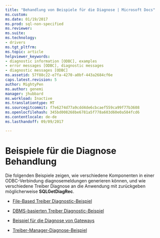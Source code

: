 ```yaml
---
title: "Behandlung von Beispiele für die Diagnose | Microsoft Docs"
ms.custom: 
ms.date: 01/19/2017
ms.prod: sql-non-specified
ms.reviewer: 
ms.suite: 
ms.technology:
- drivers
ms.tgt_pltfrm: 
ms.topic: article
helpviewer_keywords:
- diagnostic information [ODBC], examples
- error messages [ODBC], diagnostic messages
- diagnostic messages [ODBC]
ms.assetid: 57f88c22-e7fa-4270-a0bf-443a2684cf6e
caps.latest.revision: 5
author: MightyPen
ms.author: genemi
manager: jhubbard
ms.workload: Inactive
ms.translationtype: MT
ms.sourcegitcommit: f7e6274d77a9cdd4de6cbcaef559ca99f77b3608
ms.openlocfilehash: 345bd008268be6781a5f778a603d60e0a584fcd6
ms.contentlocale: de-de
ms.lasthandoff: 09/09/2017

---
```

# <a name="diagnostic-handling-examples"></a>Beispiele für die Diagnose Behandlung
Die folgenden Beispiele zeigen, wie verschiedene Komponenten in einer ODBC-Verbindung diagnosemeldungen generieren können, und wie verschiedene Treiber Diagnose an die Anwendung mit zurückgeben möglicherweise **SQLGetDiagRec**.  
  
-   [File-Based Treiber Diagnostic-Beispiel](../../../odbc/reference/develop-app/file-based-driver-diagnostic-example.md)  
  
-   [DBMS-basierten Treiber Diagnostic-Beispiel](../../../odbc/reference/develop-app/dbms-based-driver-diagnostic-example.md)  
  
-   [Beispiel für die Diagnose von Gateways](../../../odbc/reference/develop-app/gateways-diagnostic-example.md)  
  
-   [Treiber-Manager-Diagnose-Beispiel](../../../odbc/reference/develop-app/driver-manager-diagnostic-example.md)

